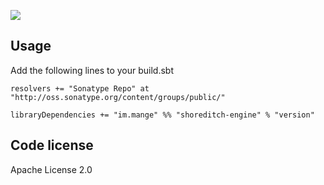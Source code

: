 <a href="https://travis-ci.org/alltonp/shoreditch-engine" target="_blank"><img src="https://travis-ci.org/alltonp/shoreditch-engine.png?branch=master"></a>

Usage
-----
Add the following lines to your build.sbt

    resolvers += "Sonatype Repo" at "http://oss.sonatype.org/content/groups/public/"

    libraryDependencies += "im.mange" %% "shoreditch-engine" % "version"


Code license
------------
Apache License 2.0

